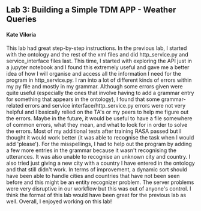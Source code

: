 ## Lab 3: Building a Simple TDM APP - Weather Queries
#### Kate Viloria  

This lab had great step-by-step instructions. In the previous lab, I started with the ontology and the rest of the xml files and did http_service.py and service_interface files last. This time, I started with exploring the API just in a jupyter notebook and I found this extremely useful and gave me a better idea of how I will organise and access all the information I need for the program in http_service.py. I ran into a lot of different kinds of errors within my py file and mostly in my grammar. Although some errors given were quite useful (especially the ones that involve having to add a grammar entry for something that appears in the ontology), I found that some grammar-related errors and service interface/http_service.py errors were not very helpful and I basically relied on the TA's or my peers to help me figure out the errors. Maybe in the future, it would be useful to have a file somewhere of common errors, what they mean, and what to look for in order to solve the errors. Most of my additional tests after training RASA passed but I thought it would work better (it was able to recognise the task when I would add 'please'). For the misspellings, I had to help out the program by adding a few more entries in the grammar because it wasn't recognising the utterances. It was also unable to recognise an unknown city and country. I also tried just giving a new city with a country I have entered in the ontology and that still didn't work. In terms of improvement, a dynamic sort should have been able to handle cities and countries that have not been seen before and this might be an entity recognizer problem. The server problems were very disruptive in our workflow but this was out of anyone's control. I think the format of this lab would have been great for the previous lab as well. Overall, I enjoyed working on this lab!
